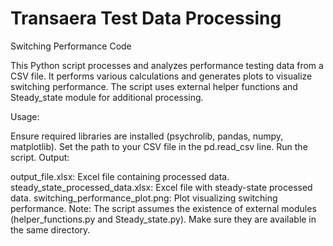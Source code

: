 # Transaera Test Data Processing
Switching Performance Code

This Python script processes and analyzes performance testing data from a CSV file. It performs various calculations and generates plots to visualize switching performance. The script uses external helper functions and Steady_state module for additional processing.

Usage:

Ensure required libraries are installed (psychrolib, pandas, numpy, matplotlib).
Set the path to your CSV file in the pd.read_csv line.
Run the script.
Output:

output_file.xlsx: Excel file containing processed data.
steady_state_processed_data.xlsx: Excel file with steady-state processed data.
switching_performance_plot.png: Plot visualizing switching performance.
Note: The script assumes the existence of external modules (helper_functions.py and Steady_state.py). Make sure they are available in the same directory.

